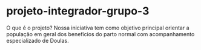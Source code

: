 # projeto-integrador-grupo-3
O que é o projeto? Nossa iniciativa tem como objetivo principal orientar a população em geral dos benefícios do parto normal com acompanhamento especializado de Doulas.
